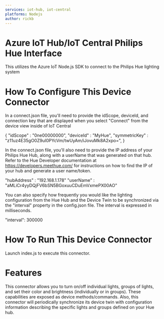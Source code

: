```yaml
---
services: iot-hub, iot-central
platforms: Nodejs
author: rickb
---
```


# Azure IoT Hub/IoT Central Philips Hue Interface

This utilizes the Azure IoT Node.js SDK to connect to the Philips Hue lighting system

# How To Configure This Device Connector

In a connect.json file, you'll need to provide the idScope, deviceId, and connection key that are displayed when you select "Connect" from the device view inside of IoT Central

{
    "idScope" : "0ne00000000",
    "deviceId" : "MyHue",
    "symmetricKey" : "z11uz4E35gO0Z9uI0PYcVm/twUyAm/iJovuMk8A2xpo=",
}

In the connect.json file, you'll also need to provide the IP address of your Philips Hue Hub, along with a userName that was generated on that hub.  Refer to the Hue Developer documentation at https://developers.meethue.com/ for instructions on how to find the IP of your hub and generate a user name/token.

  "hubAddress" : "192.168.1.178"
  "userName" : "aMLiCr4yyDQjFV6bSN5BGoxuuCDuEmVxmePX00AO"

You can also specify how frequently you would like the lighting configuration from the Hue Hub and the Device Twin to be synchronized via the "interval" property in the config.json file.  The interval is expressed in milliseconds.

  "interval": 300000

# How To Run This Device Connector 

Launch index.js to execute this connector.

# Features

This connector allows you to turn on/off individual lights, groups of lights, and set their color and brightness (individually or in groups).  These capabilities are exposed as device methods/commands.  Also, this connector will periodically synchronize its device twin with configuration information describing the specific lights and groups defined on your Hue hub.



